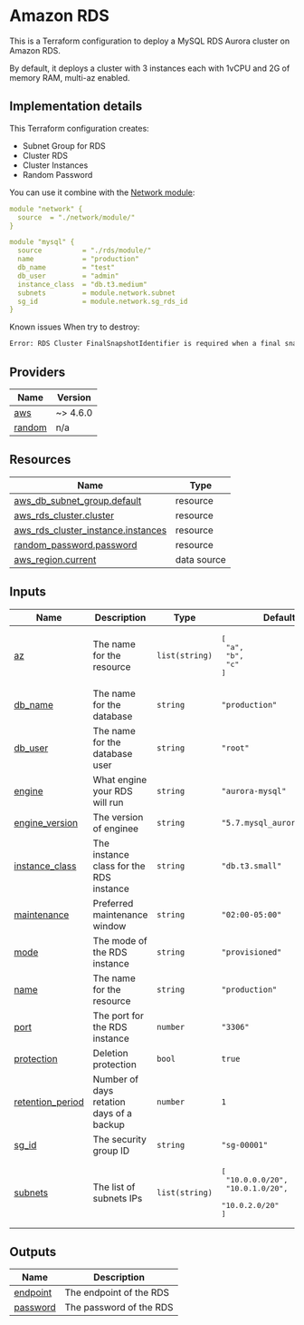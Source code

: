 # Amazon RDS
This is a Terraform configuration to deploy a MySQL RDS Aurora cluster on Amazon RDS.

By default, it deploys a cluster with 3 instances each with 1vCPU and 2G of memory RAM, multi-az enabled.

## Implementation details

This Terraform configuration creates:

- Subnet Group for RDS
- Cluster RDS
- Cluster Instances
- Random Password

You can use it combine with the [Network module](https://github.com/giovannirossini/terraform-aws/tree/main/network#network):

```yaml
module "network" {
  source  = "./network/module/"
}

module "mysql" {
  source          = "./rds/module/"
  name            = "production"
  db_name         = "test"
  db_user         = "admin"
  instance_class  = "db.t3.medium"
  subnets         = module.network.subnet
  sg_id           = module.network.sg_rds_id
}
```

Known issues
When try to destroy:
```sh
Error: RDS Cluster FinalSnapshotIdentifier is required when a final snapshot is required
```
<!-- BEGIN_TF_DOCS -->
## Providers

| Name | Version |
|------|---------|
| <a name="provider_aws"></a> [aws](#provider\_aws) | ~> 4.6.0 |
| <a name="provider_random"></a> [random](#provider\_random) | n/a |

## Resources

| Name | Type |
|------|------|
| [aws_db_subnet_group.default](https://registry.terraform.io/providers/hashicorp/aws/latest/docs/resources/db_subnet_group) | resource |
| [aws_rds_cluster.cluster](https://registry.terraform.io/providers/hashicorp/aws/latest/docs/resources/rds_cluster) | resource |
| [aws_rds_cluster_instance.instances](https://registry.terraform.io/providers/hashicorp/aws/latest/docs/resources/rds_cluster_instance) | resource |
| [random_password.password](https://registry.terraform.io/providers/hashicorp/random/latest/docs/resources/password) | resource |
| [aws_region.current](https://registry.terraform.io/providers/hashicorp/aws/latest/docs/data-sources/region) | data source |

## Inputs

| Name | Description | Type | Default | Required |
|------|-------------|------|---------|:--------:|
| <a name="input_az"></a> [az](#input\_az) | The name for the resource | `list(string)` | <pre>[<br>  "a",<br>  "b",<br>  "c"<br>]</pre> | no |
| <a name="input_db_name"></a> [db\_name](#input\_db\_name) | The name for the database | `string` | `"production"` | no |
| <a name="input_db_user"></a> [db\_user](#input\_db\_user) | The name for the database user | `string` | `"root"` | no |
| <a name="input_engine"></a> [engine](#input\_engine) | What engine your RDS will run | `string` | `"aurora-mysql"` | no |
| <a name="input_engine_version"></a> [engine\_version](#input\_engine\_version) | The version of enginee | `string` | `"5.7.mysql_aurora.2.07.2"` | no |
| <a name="input_instance_class"></a> [instance\_class](#input\_instance\_class) | The instance class for the RDS instance | `string` | `"db.t3.small"` | no |
| <a name="input_maintenance"></a> [maintenance](#input\_maintenance) | Preferred maintenance window | `string` | `"02:00-05:00"` | no |
| <a name="input_mode"></a> [mode](#input\_mode) | The mode of the RDS instance | `string` | `"provisioned"` | no |
| <a name="input_name"></a> [name](#input\_name) | The name for the resource | `string` | `"production"` | no |
| <a name="input_port"></a> [port](#input\_port) | The port for the RDS instance | `number` | `"3306"` | no |
| <a name="input_protection"></a> [protection](#input\_protection) | Deletion protection | `bool` | `true` | no |
| <a name="input_retention_period"></a> [retention\_period](#input\_retention\_period) | Number of days retation days of a backup | `number` | `1` | no |
| <a name="input_sg_id"></a> [sg\_id](#input\_sg\_id) | The security group ID | `string` | `"sg-00001"` | no |
| <a name="input_subnets"></a> [subnets](#input\_subnets) | The list of subnets IPs | `list(string)` | <pre>[<br>  "10.0.0.0/20",<br>  "10.0.1.0/20",<br>  "10.0.2.0/20"<br>]</pre> | no |

## Outputs

| Name | Description |
|------|-------------|
| <a name="output_endpoint"></a> [endpoint](#output\_endpoint) | The endpoint of the RDS |
| <a name="output_password"></a> [password](#output\_password) | The password of the RDS |
<!-- END_TF_DOCS -->